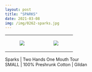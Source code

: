 ```yaml
---
layout: post
title: "SPARKS"
date: 2021-03-08
img: /img/0262-sparks.jpg
---
```




<table style="width:100%;"><tr><td style="vertical-align:top;">
      <figure class="tmblr-full" data-orig-height="2048" data-orig-width="1365" data-orig-src="https://concertshirts.netlify.app/shirts/0262/0262-01.jpg"><img src="https://64.media.tumblr.com/44d6e9a6ae94265df3a8d1c8675d4206/0a0bfeeffddc25d2-3f/s540x810/39d66b4506fddba23fc262c9296bc51163ab0031.jpg" data-orig-height="2048" data-orig-width="1365" data-orig-src="https://concertshirts.netlify.app/shirts/0262/0262-01.jpg"/></figure></td>
    <td style="vertical-align:top;">
      <figure class="tmblr-full" data-orig-height="2048" data-orig-width="1365" data-orig-src="https://concertshirts.netlify.app/shirts/0262/0262-02.jpg"><img src="https://64.media.tumblr.com/ae9d9968463ae07e547afc4035f24e09/0a0bfeeffddc25d2-80/s540x810/673e6ce14259aa356c589003b7693a21e135ec13.jpg" data-orig-height="2048" data-orig-width="1365" data-orig-src="https://concertshirts.netlify.app/shirts/0262/0262-02.jpg"/></figure></td>
  </tr></table><p>
  Sparks | Two Hands One Mouth Tour<br/>SMALL | 100% Preshrunk Cotton | Gildan
</p>
